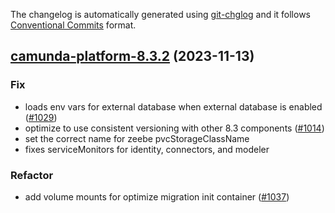 The changelog is automatically generated using [git-chglog](https://github.com/git-chglog/git-chglog)
and it follows [Conventional Commits](https://www.conventionalcommits.org/en/v1.0.0/) format.


<a name="camunda-platform-8.3.2"></a>
## [camunda-platform-8.3.2](https://github.com/camunda/camunda-platform-helm/compare/camunda-platform-8.3.1...camunda-platform-8.3.2) (2023-11-13)

### Fix

* loads env vars for external database when external database is enabled ([#1029](https://github.com/camunda/camunda-platform-helm/issues/1029))
* optimize to use consistent versioning with other 8.3 components ([#1014](https://github.com/camunda/camunda-platform-helm/issues/1014))
* set the correct name for zeebe pvcStorageClassName
* fixes serviceMonitors for identity, connectors, and modeler

### Refactor

* add volume mounts for optimize migration init container ([#1037](https://github.com/camunda/camunda-platform-helm/issues/1037))

